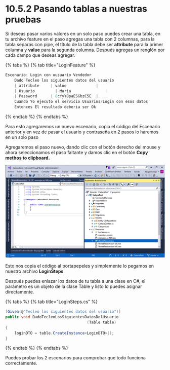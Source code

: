 # 10.5.2 Pasando tablas a nuestras pruebas

Si deseas pasar varios valores en un solo paso puedes crear una tabla, en tu archivo feature en el paso agregas una tabla con 2 columnas, para la tabla separas con pipe, el título de la tabla debe ser **attribute** para la primer columna y **value** para la segunda columna. Después agregas un renglón por cada campo que deseas agregar.

{% tabs %}
{% tab title="LoginFeature" %}
```csharp
Escenario: Login con uusuario Vendedor
	Dado Tecleo los siguientes datos del usuario
	| attribute		| value				|
	| Usuario		  | Maria				|
	| Password		| 8cYyY8paESGbzC5E  |
	Cuando Yo ejecuto el servicio Usuarios/Login con esos datos
	Entonces El resultado deberia ser Ok 
```
{% endtab %}
{% endtabs %}

Para esto agregaremos un nuevo escenario, copia el código del Escenario anterior y en vez de pasar el usuario y contraseña en 2 pasos lo haremos en un solo paso

Agregaremos el paso nuevo, dando clic con el botón derecho del mouse y ahora seleccionamos el paso faltante y damos clic en el botón **Copy methos to clipboard.**

![](../../.gitbook/assets/image%20%2898%29.png)

Esto nos copia el código al portapepeles y simplemente lo pegamos en nuestro archivo **LoginSteps**.

Después puedes enlazar los datos de tu tabla a una clase en C\#, el parámetro es un objeto de la clase Table y listo lo puedes asignar directamente.

{% tabs %}
{% tab title="LoginSteps.cs" %}
```csharp
[Given(@"Tecleo los siguientes datos del usuario")]
public void DadoTecleoLosSiguientesDatosDelUsuario
                                    (Table table)
{
    loginDTO = table.CreateInstance<LoginDTO>();
}
```
{% endtab %}
{% endtabs %}

Puedes probar los 2 escenarios para comprobar que todo funciona correctamente.

